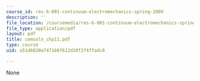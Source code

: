 ```yaml
---
course_id: res-6-001-continuum-electromechanics-spring-2009
description: ''
file_location: /coursemedia/res-6-001-continuum-electromechanics-spring-2009/a51d6820a747168f612d28f2f4ffadc8_cemsoln_chp11.pdf
file_type: application/pdf
layout: pdf
title: cemsoln_chp11.pdf
type: course
uid: a51d6820a747168f612d28f2f4ffadc8

---
```

None